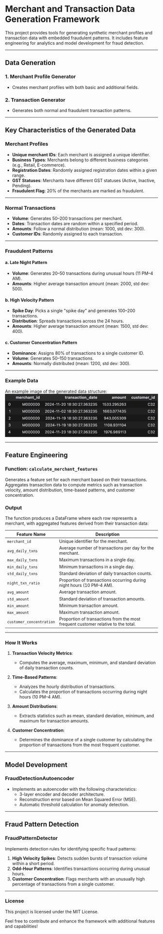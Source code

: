 # Merchant and Transaction Data Generation Framework

This project provides tools for generating synthetic merchant profiles and transaction data with embedded fraudulent patterns. It includes feature engineering for analytics and model development for fraud detection.

---

## **Data Generation**

### **1. Merchant Profile Generator**
- Creates merchant profiles with both basic and additional fields.

### **2. Transaction Generator**
- Generates both normal and fraudulent transaction patterns.

---

## **Key Characteristics of the Generated Data**

### **Merchant Profiles**
- **Unique merchant IDs**: Each merchant is assigned a unique identifier.
- **Business Types**: Merchants belong to different business categories (e.g., Retail, E-commerce).
- **Registration Dates**: Randomly assigned registration dates within a given range.
- **GST Statuses**: Merchants have different GST statuses (Active, Inactive, Pending).
- **Fraudulent Flag**: 20% of the merchants are marked as fraudulent.

---

### **Normal Transactions**
- **Volume**: Generates 50–200 transactions per merchant.
- **Dates**: Transaction dates are random within a specified period.
- **Amounts**: Follow a normal distribution (mean: 1000, std dev: 300).
- **Customer IDs**: Randomly assigned to each transaction.

---

### **Fraudulent Patterns**

#### **a. Late Night Pattern**
- **Volume**: Generates 20–50 transactions during unusual hours (11 PM–4 AM).
- **Amounts**: Higher average transaction amount (mean: 2000, std dev: 500).

#### **b. High Velocity Pattern**
- **Spike Day**: Picks a single "spike day" and generates 100–200 transactions.
- **Distribution**: Spreads transactions across the 24 hours.
- **Amounts**: Higher average transaction amount (mean: 1500, std dev: 400).

#### **c. Customer Concentration Pattern**
- **Dominance**: Assigns 80% of transactions to a single customer ID.
- **Volume**: Generates 50–150 transactions.
- **Amounts**: Normally distributed (mean: 1200, std dev: 300).

---
### **Example Data**
An example image of the generated data structure:
![Could Not Load Image](media/image.png)

--- 

## **Feature Engineering**

### **Function: `calculate_merchant_features`**

Generates a feature set for each merchant based on their transactions. Aggregates transaction data to compute metrics such as transaction velocity, amount distribution, time-based patterns, and customer concentration.

### **Output**
The function produces a DataFrame where each row represents a merchant, with aggregated features derived from their transaction data:

| **Feature Name**         | **Description**                                                                 |
|---------------------------|---------------------------------------------------------------------------------|
| `merchant_id`             | Unique identifier for the merchant.                                            |
| `avg_daily_txns`          | Average number of transactions per day for the merchant.                       |
| `max_daily_txns`          | Maximum transactions in a single day.                                          |
| `min_daily_txns`          | Minimum transactions in a single day.                                          |
| `std_daily_txns`          | Standard deviation of daily transaction counts.                                |
| `night_txn_ratio`         | Proportion of transactions occurring during night hours (10 PM–4 AM).          |
| `avg_amount`              | Average transaction amount.                                                    |
| `std_amount`              | Standard deviation of transaction amounts.                                     |
| `min_amount`              | Minimum transaction amount.                                                    |
| `max_amount`              | Maximum transaction amount.                                                    |
| `customer_concentration`  | Proportion of transactions from the most frequent customer relative to the total.|

---

### **How It Works**
1. **Transaction Velocity Metrics**:
   - Computes the average, maximum, minimum, and standard deviation of daily transaction counts.

2. **Time-Based Patterns**:
   - Analyzes the hourly distribution of transactions.
   - Calculates the proportion of transactions occurring during night hours (10 PM–4 AM).

3. **Amount Distributions**:
   - Extracts statistics such as mean, standard deviation, minimum, and maximum for transaction amounts.

4. **Customer Concentration**:
   - Determines the dominance of a single customer by calculating the proportion of transactions from the most frequent customer.

---

## **Model Development**

### **FraudDetectionAutoencoder**
- Implements an autoencoder with the following characteristics:
  - 3-layer encoder and decoder architecture.
  - Reconstruction error based on Mean Squared Error (MSE).
  - Automatic threshold calculation for anomaly detection.

---

## **Fraud Pattern Detection**

### **FraudPatternDetector**
Implements detection rules for identifying specific fraud patterns:
1. **High Velocity Spikes**: Detects sudden bursts of transaction volume within a short period.
2. **Odd-Hour Patterns**: Identifies transactions occurring during unusual hours.
3. **Customer Concentration**: Flags merchants with an unusually high percentage of transactions from a single customer.

---


### **License**
This project is licensed under the MIT License.

Feel free to contribute and enhance the framework with additional features and capabilities!

